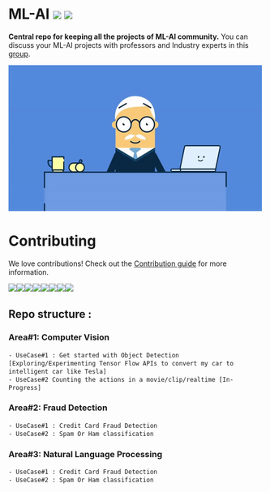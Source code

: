 # ML-AI [![](https://img.shields.io/github/release/sourcerer-io/hall-of-fame.svg?colorB=58839b)](https://github.com/sourcerer-io/hall-of-fame/releases) [![](https://img.shields.io/github/license/sourcerer-io/hall-of-fame.svg?colorB=ff0000)](https://github.com/KrishnaKumarTiwari/ml-ai/blob/master/LICENSE.md)

**Central repo for keeping all the projects of ML-AI community.** You can discuss your ML-AI projects with professors and Industry experts in this [group](https://www.linkedin.com/groups/10494159/).

![Screenshot](ml-ai.gif)

Contributing
============

We love contributions! Check out the [Contribution guide](https://github.com/KrishnaKumarTiwari/ml-ai/blob/master/CONTRIBUTING.md) for more information.

[![](https://sourcerer.io/fame/KrishnaKumarTiwari/KrishnaKumarTiwari/ml-ai/images/0)](https://sourcerer.io/fame/KrishnaKumarTiwari/KrishnaKumarTiwari/ml-ai/links/0)[![](https://sourcerer.io/fame/KrishnaKumarTiwari/KrishnaKumarTiwari/ml-ai/images/1)](https://sourcerer.io/fame/KrishnaKumarTiwari/KrishnaKumarTiwari/ml-ai/links/1)[![](https://sourcerer.io/fame/KrishnaKumarTiwari/KrishnaKumarTiwari/ml-ai/images/2)](https://sourcerer.io/fame/KrishnaKumarTiwari/KrishnaKumarTiwari/ml-ai/links/2)[![](https://sourcerer.io/fame/KrishnaKumarTiwari/KrishnaKumarTiwari/ml-ai/images/3)](https://sourcerer.io/fame/KrishnaKumarTiwari/KrishnaKumarTiwari/ml-ai/links/3)[![](https://sourcerer.io/fame/KrishnaKumarTiwari/KrishnaKumarTiwari/ml-ai/images/4)](https://sourcerer.io/fame/KrishnaKumarTiwari/KrishnaKumarTiwari/ml-ai/links/4)[![](https://sourcerer.io/fame/KrishnaKumarTiwari/KrishnaKumarTiwari/ml-ai/images/5)](https://sourcerer.io/fame/KrishnaKumarTiwari/KrishnaKumarTiwari/ml-ai/links/5)[![](https://sourcerer.io/fame/KrishnaKumarTiwari/KrishnaKumarTiwari/ml-ai/images/6)](https://sourcerer.io/fame/KrishnaKumarTiwari/KrishnaKumarTiwari/ml-ai/links/6)[![](https://sourcerer.io/fame/KrishnaKumarTiwari/KrishnaKumarTiwari/ml-ai/images/7)](https://sourcerer.io/fame/KrishnaKumarTiwari/KrishnaKumarTiwari/ml-ai/links/7)



## Repo structure :  

### Area#1: Computer Vision
    - UseCase#1 : Get started with Object Detection [Exploring/Experimenting Tensor Flow APIs to convert my car to intelligent car like Tesla]
    - UseCase#2 Counting the actions in a movie/clip/realtime [In-Progress]
 
### Area#2: Fraud Detection
    - UseCase#1 : Credit Card Fraud Detection
    - UseCase#2 : Spam Or Ham classification 
    
### Area#3: Natural Language Processing 
    - UseCase#1 : Credit Card Fraud Detection
    - UseCase#2 : Spam Or Ham classification 
